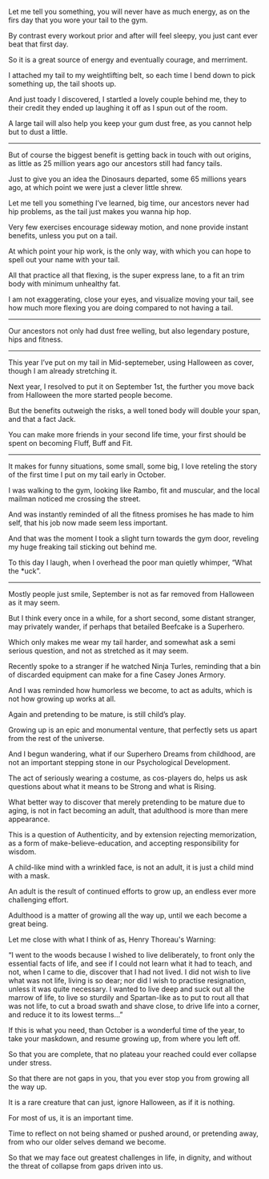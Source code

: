 Let me tell you something, you will never have as much energy,
as on the firs day that you wore your tail to the gym.

By contrast every workout prior and after will feel sleepy,
you just cant ever beat that first day.

So it is a great source of energy and eventually courage,
and merriment.

I attached my tail to my weightlifting belt,
so each time I bend down to pick something up, the tail shoots up.

And just toady I discovered, I startled a lovely couple behind me,
they to their credit they ended up laughing it off as I spun out of the room.

A large tail will also help you keep your gum dust free,
as you cannot help but to dust a little.

---

But of course the biggest benefit is getting back in touch with out origins,
as little as 25 million years ago our ancestors still had fancy tails.

Just to give you an idea the Dinosaurs departed,
some 65 millions years ago, at which point we were just a clever little shrew.

Let me tell you something I’ve learned, big time,
our ancestors never had hip problems, as the tail just makes you wanna hip hop.

Very few exercises encourage sideway motion,
and none provide instant benefits, unless you put on a tail.

At which point your hip work, is the only way,
with which you can hope to spell out your name with your tail.

All that practice all that flexing, is the super express lane,
to a fit an trim body with minimum unhealthy fat.

I am not exaggerating, close your eyes, and visualize moving your tail,
see how much more flexing you are doing compared to not having a tail.

---

Our ancestors not only had dust free welling,
but also legendary posture, hips and fitness.

---

This year I’ve put on my tail in Mid-septemeber,
using Halloween as cover, though I am already stretching it.

Next year, I resolved to put it on September 1st,
the further you move back from Halloween the more started people become.

But the benefits outweigh the risks,
a well toned body will double your span, and that a fact Jack.

You can make more friends in your second life time,
your first should be spent on becoming Fluff, Buff and Fit.

---

It makes for funny situations, some small, some big,
I love reteling the story of the first time I put on my tail early in October.

I was walking to the gym, looking like Rambo, fit and muscular,
and the local mailman noticed me crossing the street.

And was instantly reminded of all the fitness promises he has made to him self,
that his job now made seem less important.

And that was the moment I took a slight turn towards the gym door,
reveling my huge freaking tail sticking out behind me.

To this day I laugh, when I overhead the poor man quietly whimper,
“What the *uck”.

---

Mostly people just smile,
September is not as far removed from Halloween as it may seem.

But I think every once in a while, for a short second, some distant stranger,
may privately wander, if perhaps that betailed Beefcake is a Superhero.

Which only makes me wear my tail harder,
and somewhat ask a semi serious question, and not as stretched as it may seem.

Recently spoke to a stranger if he watched Ninja Turles,
reminding that a bin of discarded equipment can make for a fine Casey Jones Armory.

And I was reminded how humorless we become, to act as adults,
which is not how growing up works at all.

Again and pretending to be mature,
is still child’s play.

Growing up is an epic and monumental venture,
that perfectly sets us apart from the rest of the universe.

And I begun wandering, what if our Superhero Dreams from childhood,
are not an important stepping stone in our Psychological Development.

The act of seriously wearing a costume, as cos-players do,
helps us ask questions about what it means to be Strong and what is Rising.

What better way to discover that merely pretending to be mature due to aging,
is not in fact becoming an adult, that adulthood is more than mere appearance.

This is a question of Authenticity, and by extension rejecting memorization,
as a form of make-believe-education, and accepting responsibility for wisdom.

A child-like mind with a wrinkled face, is not an adult,
it is just a child mind with a mask.

An adult is the result of continued efforts to grow up,
an endless ever more challenging effort.

Adulthood is a matter of growing all the way up,
until we each become a great being.

Let me close with what I think of as,
Henry Thoreau's Warning:

“I went to the woods because I wished to live deliberately, to front only the essential facts of life, and see if I could not learn what it had to teach, and not, when I came to die, discover that I had not lived. I did not wish to live what was not life, living is so dear; nor did I wish to practise resignation, unless it was quite necessary. I wanted to live deep and suck out all the marrow of life, to live so sturdily and Spartan-like as to put to rout all that was not life, to cut a broad swath and shave close, to drive life into a corner, and reduce it to its lowest terms…”

If this is what you need, than October is a wonderful time of the year,
to take your maskdown, and resume growing up, from where you left off.

So that you are complete,
that no plateau your reached could ever collapse under stress.

So that there are not gaps in you,
that you ever stop you from growing all the way up.

It is a rare creature that can just,
ignore Halloween, as if it is nothing.

For most of us,
it is an important time.

Time to reflect on not being shamed or pushed around, or pretending away,
from who our older selves demand we become.

So that we may face out greatest challenges in life,
in dignity, and without the threat of collapse from gaps driven into us.
